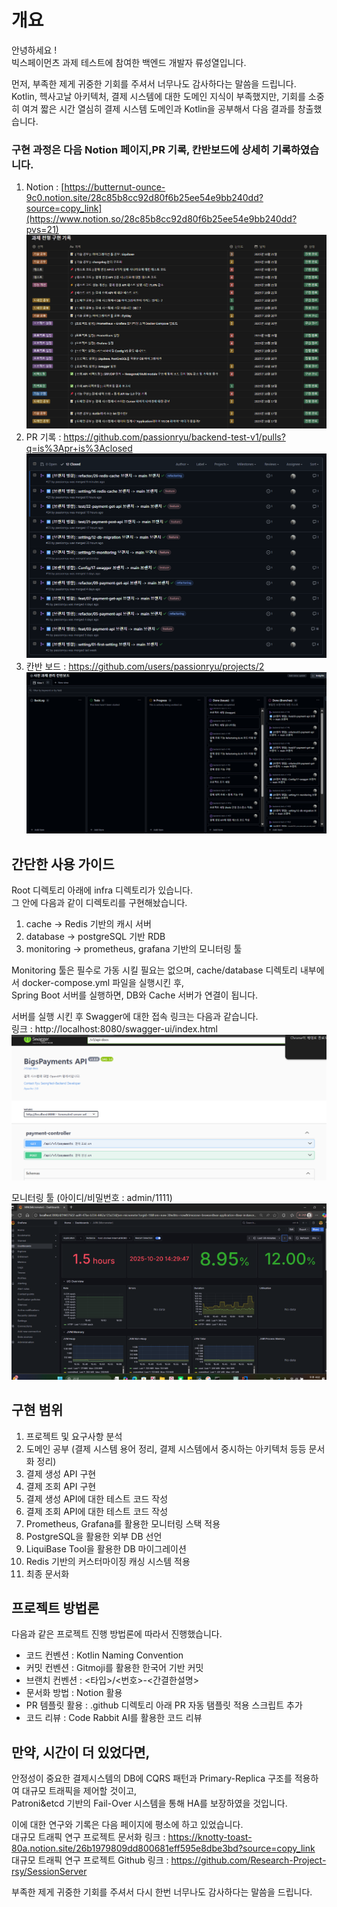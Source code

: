 # 개요

안녕하세요 !   
빅스페이먼츠 과제 테스트에 참여한 백엔드 개발자 류성열입니다.

먼저, 부족한 제게 귀중한 기회를 주셔서 너무나도 감사하다는 말씀을 드립니다.   
Kotlin, 헥사고날 아키텍처, 결제 시스템에 대한 도메인 지식이 부족했지만, 기회를 소중히 여겨 짧은 시간 열심히 결제 시스템 도메인과 Kotlin을 공부해서 다음 결과를 창출했습니다.

### 구현 과정은 다음 Notion 페이지,PR 기록, 칸반보드에 상세히 기록하였습니다.  
1. Notion : 
[https://butternut-ounce-9c0.notion.site/28c85b8cc92d80f6b25ee54e9bb240dd?source=copy_link](https://www.notion.so/28c85b8cc92d80f6b25ee54e9bb240dd?pvs=21)
![img_2.png](img/img_2.png)
2. PR 기록 : https://github.com/passionryu/backend-test-v1/pulls?q=is%3Apr+is%3Aclosed
![img_1.png](img/img_1.png)
3. 칸반 보드 : https://github.com/users/passionryu/projects/2
![img.png](img/img.png)

## 간단한 사용 가이드
Root 디렉토리 아래에 infra 디렉토리가 있습니다.   
그 안에 다음과 같이 디렉토리를 구현해놨습니다.   
1. cache -> Redis 기반의 캐시 서버
2. database -> postgreSQL 기반 RDB 
3. monitoring -> prometheus, grafana 기반의 모니터링 툴 

Monitoring 툴은 필수로 가동 시킬 필요는 없으며, cache/database 디렉토리 내부에서 docker-compose.yml 파일을 실행시킨 후,    
Spring Boot 서버를 실행하면, DB와 Cache 서버가 연결이 됩니다.

서버를 실행 시킨 후 Swagger에 대한 접속 링크는 다음과 같습니다.   
링크 : http://localhost:8080/swagger-ui/index.html
![img_3.png](img/img_3.png)

모니터링 툴 (아이디/비밀번호 : admin/1111)
![img.png](img_4/img.png)
## 구현 범위

1. 프로젝트 및 요구사항 분석
2. 도메인 공부 (결제 시스템 용어 정리, 결제 시스템에서 중시하는 아키텍처 등등 문서화 정리)
3. 결제 생성 API 구현
4. 결제 조회 API 구현
5. 결제 생성 API에 대한 테스트 코드 작성
6. 결제 조회 API에 대한 테스트 코드 작성
7. Prometheus, Grafana를 활용한 모니터링 스택 적용
8. PostgreSQL을 활용한 외부 DB 선언
9. LiquiBase Tool을 활용한 DB 마이그레이션
10. Redis 기반의 커스터마이징 캐싱 시스템 적용
11. 최종 문서화 

## 프로젝트 방법론
다음과 같은 프로젝트 진행 방법론에 따라서 진행했습니다.

- 코드 컨벤션 : Kotlin Naming Convention
- 커밋 컨벤션 : Gitmoji를 활용한 한국어 기반 커밋 
- 브랜치 컨벤션 : <타입>/<번호>-<간결한설명>
- 문서화 방법 :  Notion 활용
- PR 템플릿 활용 : .github 디렉토리 아래 PR 자동 탬플릿 적용 스크립트 추가
- 코드 리뷰 : Code Rabbit AI를 활용한 코드 리뷰

## 만약, 시간이 더 있었다면,
안정성이 중요한 결제시스템의 DB에 CQRS 패턴과 Primary-Replica 구조를 적용하여 대규모 트래픽을 제어할 것이고,     
Patroni&etcd 기반의 Fail-Over 시스템을 통해 HA를 보장하였을 것입니다.   

이에 대한 연구와 기록은 다음 페이지에 평소에 하고 있었습니다.   
대규모 트래픽 연구 프로젝트 문서화 링크 : https://knotty-toast-80a.notion.site/26b1979809dd800681eff595e8dbe3bd?source=copy_link     
대규모 트래픽 연구 프로젝트 Github 링크 : https://github.com/Research-Project-rsy/SessionServer

부족한 제게 귀중한 기회를 주셔서 다시 한번 너무나도 감사하다는 말씀을 드립니다.
